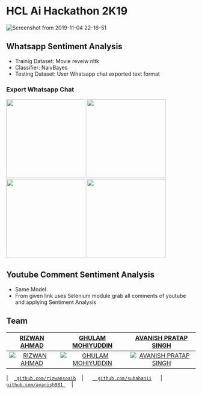 # HCL Ai Hackathon 2K19
![Screenshot from 2019-11-04 22-16-51](https://user-images.githubusercontent.com/29729380/68140007-1f0eac80-ff51-11e9-9916-1be6a3c40892.png)

## Whatsapp Sentiment Analysis
* Trainig Dataset: Movie reveiw nltk 
* Classifier: NaivBayes
* Testing Dataset: User Whatsapp chat exported text format
### Export Whatsapp Chat

<p float="left">
  <img src="https://user-images.githubusercontent.com/29729380/68144767-559cf500-ff5a-11e9-9c2e-f4ff75f01e07.jpeg" width="210" />
  <img src="https://user-images.githubusercontent.com/29729380/68144770-56358b80-ff5a-11e9-80ca-94fe4a6e1386.jpeg" width="210" /> 
  <img src="https://user-images.githubusercontent.com/29729380/68144772-56358b80-ff5a-11e9-8eed-a2d9dfc5ca71.jpeg" width="210" />
   <img src="https://user-images.githubusercontent.com/29729380/68144773-56ce2200-ff5a-11e9-9079-fe9f426df3c5.jpeg" width="210" />
</p>


## Youtube Comment Sentiment Analysis

 * Same Model
 * From given link uses Selenium module grab all comments of youtube and applying Sentiment Analysis
 
 
## Team


|     <a href="https://github.com/rizwansoaib" target="_blank">**RIZWAN AHMAD**      </a> | <a href="https://github.com/subahanii" target="_blank">**GHULAM MOHIYUDDIN**      </a> |<a href="https://github.com/avanish981" target="_blank">**AVANISH PRATAP SINGH**</a> |
|     :---:    |   :---:   |   :---:   | 
| [![RIZWAN AHMAD](https://avatars1.githubusercontent.com/u/29729380?s=200&v=4)](https://github.com/rizwansoaib)    | [![GHULAM MOHIYUDDIN](https://avatars1.githubusercontent.com/u/23014491?s=200&v=4)](https://github.com/subahanii) | [![AVANISH PRATAP SINGH](https://avatars1.githubusercontent.com/u/41297065?s=200&v=4)](https://github.com/avanish981) | 

| &nbsp;&nbsp; <a href="https://github.com/rizwansoaib" target="_blank">`  github.com/rizwansoaib `</a>  &nbsp;&nbsp; | &nbsp;&nbsp;&nbsp;&nbsp; <a href="https://github.com/subahanii" target="_blank">`   github.com/subahanii `</a>   &nbsp;&nbsp;&nbsp;&nbsp; |&nbsp;&nbsp;   <a href="https://github.com/avanish981" target="_blank">` github.com/avanish981  `</a> &nbsp;&nbsp;&nbsp;|
